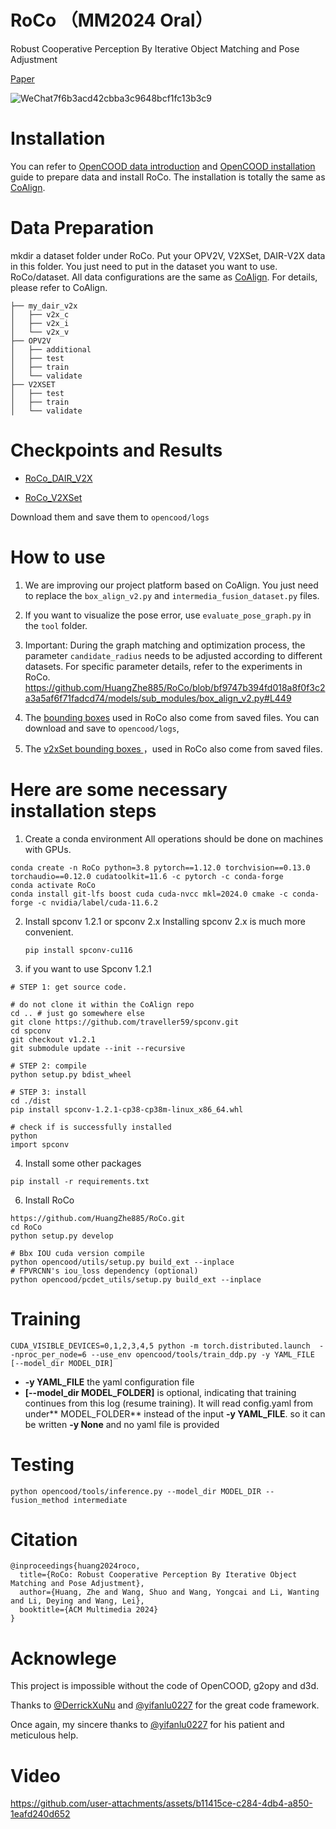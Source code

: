 # RoCo  （MM2024 Oral）
Robust Cooperative Perception By Iterative Object Matching and Pose Adjustment

[Paper](https://arxiv.org/abs/2408.00257)

![WeChat7f6b3acd42cbba3c9648bcf1fc13b3c9](https://github.com/user-attachments/assets/5674d1f6-5b57-4f09-b129-151f4130739f)

# Installation
You can refer to [OpenCOOD data introduction](https://opencood.readthedocs.io/en/latest/md_files/data_intro.html) and [OpenCOOD installation](https://opencood.readthedocs.io/en/latest/md_files/installation.html) guide to prepare data and install RoCo. The installation is totally the same as [CoAlign](https://udtkdfu8mk.feishu.cn/docx/LlMpdu3pNoCS94xxhjMcOWIynie).

# Data Preparation

mkdir a dataset folder under RoCo. Put your OPV2V, V2XSet, DAIR-V2X data in this folder. You just need to put in the dataset you want to use.
RoCo/dataset. All data configurations are the same as [CoAlign](https://github.com/yifanlu0227/CoAlign?tab=readme-ov-file). For details, please refer to CoAlign.

```
├── my_dair_v2x 
│   ├── v2x_c
│   ├── v2x_i
│   └── v2x_v
├── OPV2V
│   ├── additional
│   ├── test
│   ├── train
│   └── validate
├── V2XSET
│   ├── test
│   ├── train
│   └── validate
```
# Checkpoints and Results
* [RoCo_DAIR_V2X](https://drive.google.com/drive/folders/12alJjt4O_0SB3vTrosz7GmrWMqM9qLn7)

* [ RoCo_V2XSet](https://drive.google.com/drive/folders/1iy_T6EZ-s5VcNK-5tJ81TsORHdk1165F)

Download them and save them to  `opencood/logs`

#  How to use
1.  We are improving our project platform based on CoAlign. You just need to replace the `box_align_v2.py` and `intermedia_fusion_dataset.py` files.

2.  If you want to visualize the pose error, use `evaluate_pose_graph.py` in the `tool` folder.
3.  Important: During the graph matching and optimization process, the parameter `candidate_radius` needs to be adjusted according to different datasets. For specific parameter details, refer to the experiments in RoCo. https://github.com/HuangZhe885/RoCo/blob/bf9747b394fd018a8f0f3c2a3a5af6f71fadcd74/models/sub_modules/box_align_v2.py#L449
4.  The [bounding boxes](https://drive.google.com/drive/folders/1otDzESlepuhRBE4ZgJQfpArnpG1TG8uu) used in RoCo also come from saved files. You can download and save to `opencood/logs`,
5.  The [v2xSet bounding boxes ]([https://drive.google.com/drive/folders/1otDzESlepuhRBE4ZgJQfpArnpG1TG8uu](https://drive.google.com/drive/folders/1BJxZr890FKsEUmwdNsxobpn74BOa-J28)) ，used in RoCo also come from saved files.


# Here are some necessary installation steps 
1.  Create a conda environment
   All operations should be done on machines with GPUs.
   ```
   conda create -n RoCo python=3.8 pytorch==1.12.0 torchvision==0.13.0 torchaudio==0.12.0 cudatoolkit=11.6 -c pytorch -c conda-forge
   conda activate RoCo 
   conda install git-lfs boost cuda cuda-nvcc mkl=2024.0 cmake -c conda-forge -c nvidia/label/cuda-11.6.2
   ```
2. Install spconv 1.2.1 or spconv 2.x
     Installing spconv 2.x is much more convenient.
    ```
    pip install spconv-cu116
   ```
3. if you want to use Spconv 1.2.1
```
# STEP 1: get source code. 

# do not clone it within the CoAlign repo
cd .. # just go somewhere else
git clone https://github.com/traveller59/spconv.git 
cd spconv
git checkout v1.2.1
git submodule update --init --recursive 

# STEP 2: compile
python setup.py bdist_wheel

# STEP 3: install
cd ./dist
pip install spconv-1.2.1-cp38-cp38m-linux_x86_64.whl

# check if is successfully installed
python 
import spconv
```
4. Install some other packages

```pip install -r requirements.txt```

6. Install RoCo
```
https://github.com/HuangZhe885/RoCo.git
cd RoCo
python setup.py develop

# Bbx IOU cuda version compile
python opencood/utils/setup.py build_ext --inplace 
# FPVRCNN's iou_loss dependency (optional)
python opencood/pcdet_utils/setup.py build_ext --inplace 
```
# Training 
```
CUDA_VISIBLE_DEVICES=0,1,2,3,4,5 python -m torch.distributed.launch  --nproc_per_node=6 --use_env opencood/tools/train_ddp.py -y YAML_FILE [--model_dir MODEL_DIR]
```
* **-y YAML_FILE**  the yaml configuration file
* **[--model_dir MODEL_FOLDER]** is optional, indicating that training continues from this log (resume training). It will read config.yaml from under** MODEL_FOLDER** instead of the input **-y YAML_FILE**. so it can be written **-y None** and no yaml file is provided

# Testing 
```
python opencood/tools/inference.py --model_dir MODEL_DIR --fusion_method intermediate
```


# Citation
```
@inproceedings{huang2024roco,
  title={RoCo: Robust Cooperative Perception By Iterative Object Matching and Pose Adjustment},
  author={Huang, Zhe and Wang, Shuo and Wang, Yongcai and Li, Wanting and Li, Deying and Wang, Lei},
  booktitle={ACM Multimedia 2024}
}
```
#  Acknowlege
This project is impossible without the code of OpenCOOD, g2opy and d3d.

Thanks to [@DerrickXuNu](https://github.com/DerrickXuNu) and [@yifanlu0227](https://github.com/yifanlu0227)  for the great code framework.

Once again, my sincere thanks to [@yifanlu0227](https://github.com/yifanlu0227)  for his patient and meticulous help.

#  Video

https://github.com/user-attachments/assets/b11415ce-c284-4db4-a850-1eafd240d652












